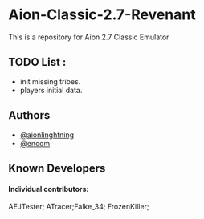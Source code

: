 
# Aion-Classic-2.7-Revenant

This is a repository for Aion 2.7 Classic Emulator

## TODO List :

- init missing tribes.
- players initial data.

## Authors

- [@aionlinghtning](https://code.google.com/archive/p/aion-lightning-2/)
- [@encom](#)

## Known Developers
#### Individual contributors:

AEJTester; ATracer;Falke_34; FrozenKiller;
